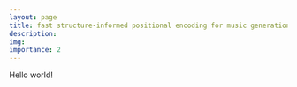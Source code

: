 ```yaml
---
layout: page
title: fast structure-informed positional encoding for music generation
description:
img:
importance: 2
---
```


Hello world!